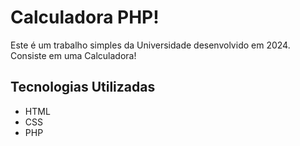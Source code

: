 # Calculadora PHP!
Este é um trabalho simples da Universidade desenvolvido em 2024. Consiste em uma Calculadora!

## Tecnologias Utilizadas

- HTML
- CSS
- PHP
  
